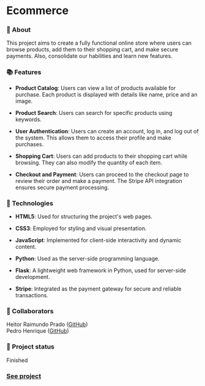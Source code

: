 <h1>Ecommerce</h1>

### 📝 About <br>
<p>
This project aims to create a fully functional online store where users can browse products, add them to their shopping cart, and make secure payments. Also, consolidate our habilities and learn new features. 
</p>

### 📚 Features <br>
* **Product Catalog**: Users can view a list of products available for purchase. Each product is displayed with details like name, price and an image.

+ **Product Search**: Users can search for specific products using keywords.

+ **User Authentication**: Users can create an account, log in, and log out of the system. This allows them to access their profile and make purchases.

* **Shopping Cart**: Users can add products to their shopping cart while browsing. They can also modify the quantity of each item.

- **Checkout and Payment**: Users can proceed to the checkout page to review their order and make a payment. The Stripe API integration ensures secure payment processing.
<!--IMGs-->

### 🔧 Technologies<br>
* **HTML5**: Used for structuring the project's web pages.
 
* **CSS3**: Employed for styling and visual presentation.
 
* **JavaScript**: Implemented for client-side interactivity and dynamic content.
 
* **Python**: Used as the server-side programming language.
 
* **Flask**: A lightweight web framework in Python, used for server-side development.
 
* **Stripe**: Integrated as the payment gateway for secure and reliable transactions.

### 🤝 Collaborators <br>
Heitor Raimundo Prado ([GitHub](https://github.com/HeitorRaimundoPrado)) <br>
Pedro Henrique ([GitHub](https://github.com/pedrop-dev))

### 🎯 Project status <br>
Finished

### [See project](https://sonofazathoth.pythonanywhere.com/)
